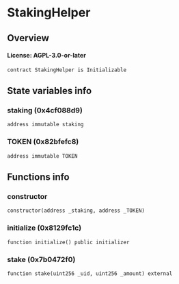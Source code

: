 # StakingHelper

## Overview

#### License: AGPL-3.0-or-later

```solidity
contract StakingHelper is Initializable
```


## State variables info

### staking (0x4cf088d9)

```solidity
address immutable staking
```


### TOKEN (0x82bfefc8)

```solidity
address immutable TOKEN
```


## Functions info

### constructor

```solidity
constructor(address _staking, address _TOKEN)
```


### initialize (0x8129fc1c)

```solidity
function initialize() public initializer
```


### stake (0x7b0472f0)

```solidity
function stake(uint256 _uid, uint256 _amount) external
```

